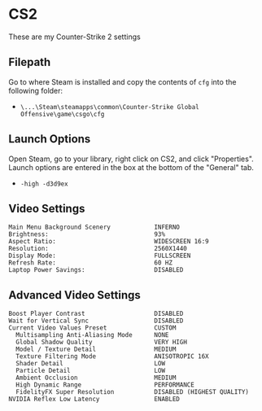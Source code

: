 # CS2
These are my Counter-Strike 2 settings

## Filepath
Go to where Steam is installed and copy the contents of `cfg` into the following folder:

- `\...\Steam\steamapps\common\Counter-Strike Global Offensive\game\csgo\cfg`

## Launch Options
Open Steam, go to your library, right click on CS2, and click "Properties". Launch options are entered in the box at the bottom of the "General" tab.

- `-high -d3d9ex`

## Video Settings

	Main Menu Background Scenery            INFERNO
	Brightness:                             93%
	Aspect Ratio:                           WIDESCREEN 16:9
	Resolution:                             2560X1440
	Display Mode:                           FULLSCREEN
	Refresh Rate:                           60 HZ
	Laptop Power Savings:                   DISABLED

## Advanced Video Settings

	Boost Player Contrast                   DISABLED
	Wait for Vertical Sync                  DISABLED
	Current Video Values Preset             CUSTOM
	  Multisampling Anti-Aliasing Mode      NONE
	  Global Shadow Quality                 VERY HIGH
	  Model / Texture Detail                MEDIUM
	  Texture Filtering Mode                ANISOTROPIC 16X
	  Shader Detail                         LOW
	  Particle Detail                       LOW
	  Ambient Occlusion                     MEDIUM
	  High Dynamic Range                    PERFORMANCE
	  FidelityFX Super Resolution           DISABLED (HIGHEST QUALITY)
	NVIDIA Reflex Low Latency               ENABLED
